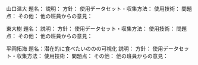 山口温大
題名：
説明：
方針：
使用データセット・収集方法：
使用技術：
問題点：
その他：
他の班員からの意見：

東大樹
題名：
説明：
方針：
使用データセット・収集方法：
使用技術：
問題点：
その他：
他の班員からの意見：

平岡拓海
題名：潜在的に食べたいののの可視化
説明：
方針：
使用データセット・収集方法：
使用技術：
問題点：
その他：
他の班員からの意見：